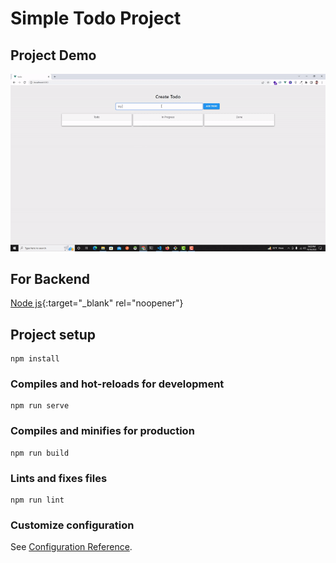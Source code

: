 # Simple Todo Project

## Project Demo
![](https://github.com/bdraihan71/todo-vuejs/blob/main/todo.gif)

## For Backend 
[Node js](https://github.com/bdraihan71/todo-nodejs){:target="_blank" rel="noopener"}

## Project setup
```
npm install
```

### Compiles and hot-reloads for development
```
npm run serve
```

### Compiles and minifies for production
```
npm run build
```

### Lints and fixes files
```
npm run lint
```

### Customize configuration
See [Configuration Reference](https://cli.vuejs.org/config/).

